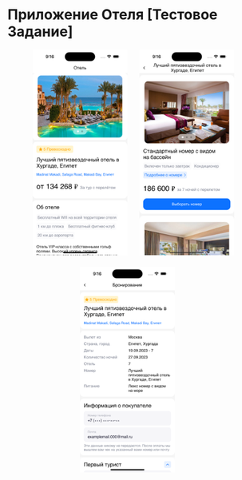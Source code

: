 # Приложение Отеля [Тестовое Задание]

<div style="display: flex; flex-direction: row; flex-wrap: wrap; justify-content: center; column-gap: 24px; row-gap: 20px;">
  <span><img src="./HotelBooking/System/ImagesForReadMe/firstScreen.png" style="width:190px;"></span>
  <span><img src="./HotelBooking/System/ImagesForReadMe/secondScreen.png" style="width:190px;"></span>
  <span><img src="./HotelBooking/System/ImagesForReadMe/thirdScreen.png" style="width:190px;"></span>
  <span><img src=""./HotelBooking/System/ImagesForReadMe/firstScreen.png" style="width:190px;"></span>
</div>
